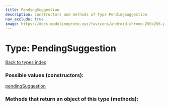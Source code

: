 ```yaml
---
title: PendingSuggestion
description: constructors and methods of type PendingSuggestion
nav_exclude: true
image: https://docs.madelineproto.xyz/favicons/android-chrome-256x256.png
---
```

# Type: PendingSuggestion
[Back to types index](index.html)



### Possible values (constructors):

[pendingSuggestion](/API_docs/constructors/pendingSuggestion.html)  



### Methods that return an object of this type (methods):



